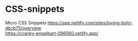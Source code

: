 # CSS-snippets
Micro CSS Snippets
https://app.netlify.com/sites/loving-bohr-dbcb75/overview<br>
https://cranky-engelbart-096560.netlify.app/
